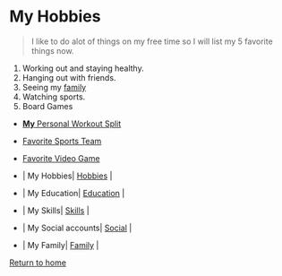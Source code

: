# **My Hobbies**

> I like to do alot of things on my free time so I will list my 5 favorite things now.

1. Working out and staying healthy.
2. Hanging out with friends.
3. Seeing my [family](./Family.md)
4. Watching sports.
5. Board Games


* [**My** Personal Workout Split](https://www.menshealth.com/uk/building-muscle/a38199992/push-pull-legs/)
* [Favorite Sports Team](https://www.chiefs.com/)
* [Favorite Video Game](https://store.steampowered.com/app/221100/DayZ/)

* | My Hobbies| [Hobbies](./Hobbies.md) |
* | My Education| [Education](./Education.md) |
* | My Skills| [Skills](./Skills.md) |
* | My Social accounts| [Social](./Social.md) |
* | My Family| [Family](./Family.md) |
  
[Return to home](./README.md)
